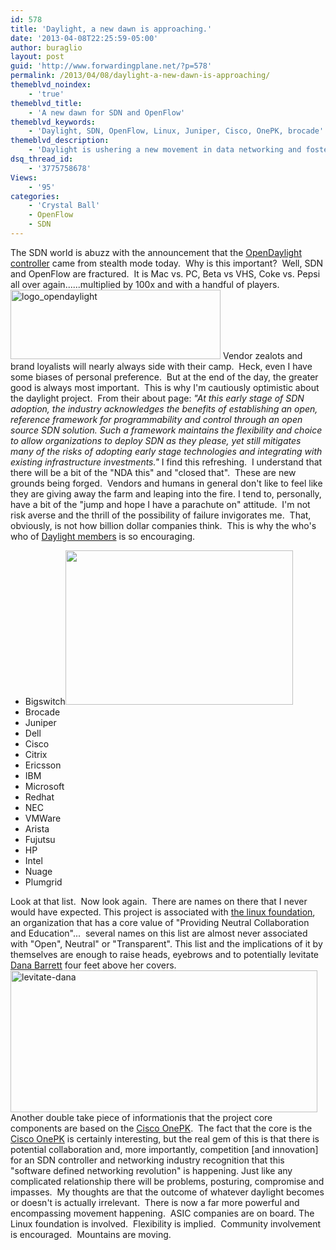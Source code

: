 ```yaml
---
id: 578
title: 'Daylight, a new dawn is approaching.'
date: '2013-04-08T22:25:59-05:00'
author: buraglio
layout: post
guid: 'http://www.forwardingplane.net/?p=578'
permalink: /2013/04/08/daylight-a-new-dawn-is-approaching/
themeblvd_noindex:
    - 'true'
themeblvd_title:
    - 'A new dawn for SDN and OpenFlow'
themeblvd_keywords:
    - 'Daylight, SDN, OpenFlow, Linux, Juniper, Cisco, OnePK, brocade'
themeblvd_description:
    - 'Daylight is ushering a new movement in data networking and fostering relationships between companies never before willing to work together. '
dsq_thread_id:
    - '3775758678'
Views:
    - '95'
categories:
    - 'Crystal Ball'
    - OpenFlow
    - SDN
---
```


The SDN world is abuzz with the announcement that the <a href="http://www.opendaylight.org" target="_blank" rel="noopener noreferrer">OpenDaylight controller</a> came from stealth mode today.  Why is this important?  Well, SDN and OpenFlow are fractured.  It is Mac vs. PC, Beta vs VHS, Coke vs. Pepsi all over again......multiplied by 100x and with a handful of players.
<a href="http://www.forwardingplane.net/wp-content/uploads/2013/04/logo_opendaylight.png"><img class="alignleft size-full wp-image-585" alt="logo_opendaylight" src="http://www.forwardingplane.net/wp-content/uploads/2013/04/logo_opendaylight.png" width="336" height="111" /></a>
Vendor zealots and brand loyalists will nearly always side with their camp.  Heck, even I have some biases of personal preference.  But at the end of the day, the greater good is always most important.  This is why I'm cautiously optimistic about the daylight project.  From their about page:
<em>"At this early stage of SDN adoption, the industry acknowledges the benefits of establishing an open, reference framework for programmability and control through an open source SDN solution. Such a framework maintains the flexibility and choice to allow organizations to deploy SDN as they please, yet still mitigates many of the risks of adopting early stage technologies and integrating with existing infrastructure investments."</em>
I find this refreshing.  I understand that there will be a bit of the "NDA this" and "closed that".  These are new grounds being forged.  Vendors and humans in general don't like to feel like they are giving away the farm and leaping into the fire. I tend to, personally, have a bit of the "jump and hope I have a parachute on" attitude.  I'm not risk averse and the thrill of the possibility of failure invigorates me.  That, obviously, is not how billion dollar companies think.  This is why the who's who of <a href="http://www.opendaylight.org/project/members" target="_blank" rel="noopener noreferrer">Daylight members</a> is so encouraging.
<ul>
	<li><span style="line-height: 13px;">Bigswitch<img class="alignright" alt="" src="http://upload.wikimedia.org/wikipedia/commons/thumb/6/67/Collaboration_logo_V2.svg/607px-Collaboration_logo_V2.svg.png" width="364" height="247" /></span></li>
	<li>Brocade</li>
	<li>Juniper</li>
	<li>Dell</li>
	<li>Cisco</li>
	<li>Citrix</li>
	<li>Ericsson</li>
	<li>IBM</li>
	<li>Microsoft</li>
	<li>Redhat</li>
	<li>NEC</li>
	<li>VMWare</li>
	<li>Arista</li>
	<li>Fujutsu</li>
	<li>HP</li>
	<li>Intel</li>
	<li>Nuage</li>
	<li>Plumgrid</li>
</ul>
Look at that list.  Now look again.  There are names on there that I never would have expected. This project is associated with <a href="http://www.linuxfoundation.org" target="_blank" rel="noopener noreferrer">the linux foundation</a>, an organization that has a core value of "Providing Neutral Collaboration and Education"...  several names on this list are almost never associated with "Open", Neutral" or "Transparent".
This list and the implications of it by themselves are enough to raise heads, eyebrows and to potentially levitate <a href="http://ghostbusters.wikia.com/wiki/Dana_Barrett" target="_blank" rel="noopener noreferrer">Dana Barrett</a> four feet above her covers.
<img class="wp-image-582 alignright" alt="levitate-dana" src="http://www.forwardingplane.net/wp-content/uploads/2013/04/levitate-dana.jpg" width="491" height="227" />
Another double take piece of informationis that the project core components are based on the <a href="http://www.opendaylight.org/announcements/2013/04/industry-leaders-collaborate-opendaylight-project-donate-key-technologies" target="_blank" rel="noopener noreferrer">Cisco OnePK</a>.  The fact that the core is the <a href="http://www.cisco.com/en/US/prod/iosswrel/onepk.html" target="_blank" rel="noopener noreferrer">Cisco OnePK</a> is certainly interesting, but the real gem of this is that there is potential collaboration and, more importantly, competition [and innovation] for an SDN controller and networking industry recognition that this "software defined networking revolution" is happening.
Just like any complicated relationship there will be problems, posturing, compromise and impasses.  My thoughts are that the outcome of whatever daylight becomes or doesn't is actually irrelevant.  There is now a far more powerful and encompassing movement happening.  ASIC companies are on board. The Linux foundation is involved.  Flexibility is implied.  Community involvement is encouraged.  Mountains are moving.
&nbsp;
&nbsp;
&nbsp;